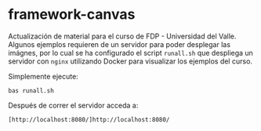 # framework-canvas

Actualización de material para el curso de FDP - Universidad del Valle. Algunos ejemplos requieren de un servidor para poder desplegar las imágnes, por lo cual se ha configurado el script `runall.sh` que despliega un servidor con `nginx` utilizando Docker para visualizar los ejemplos del curso.

Simplemente ejecute:
```
bas runall.sh
```

Después de correr el servidor acceda a:
```
[http://localhost:8080/]http://localhost:8080/
```
